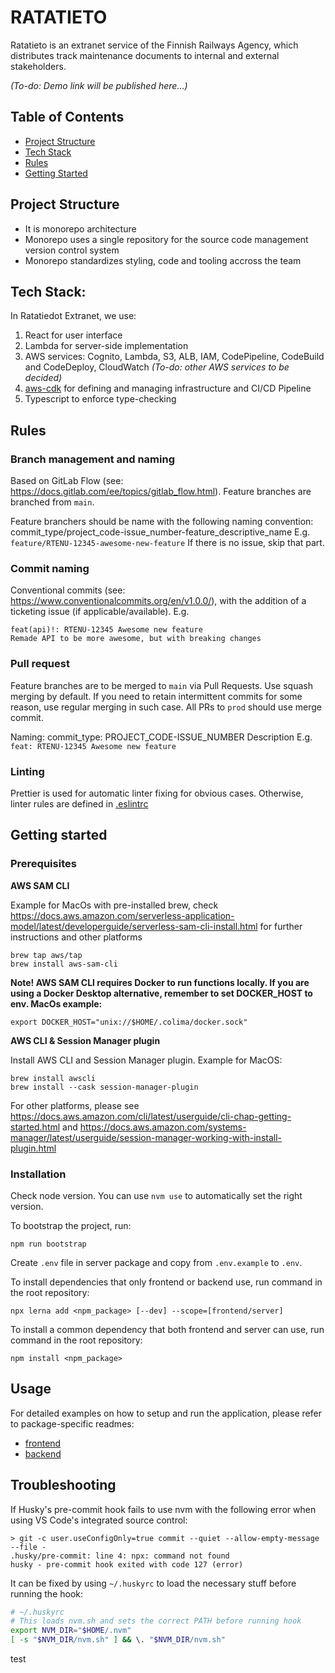 # RATATIETO

Ratatieto is an extranet service of the Finnish Railways Agency, which distributes track maintenance documents to internal and external stakeholders.

_(To-do: Demo link will be published here...)_

## Table of Contents

- [Project Structure](#project-structure)
- [Tech Stack](#tech-stack)
- [Rules](#rules)
- [Getting Started](#getting-started)

## Project Structure

- It is monorepo architecture
- Monorepo uses a single repository for the source code management version control system
- Monorepo standardizes styling, code and tooling accross the team

## Tech Stack:

In Ratatiedot Extranet, we use:

1. React for user interface
2. Lambda for server-side implementation
3. AWS services: Cognito, Lambda, S3, ALB, IAM, CodePipeline, CodeBuild and CodeDeploy, CloudWatch _(To-do: other AWS services to be decided)_
4. [aws-cdk](https://github.com/aws/aws-cdk) for defining and managing infrastructure and CI/CD Pipeline
5. Typescript to enforce type-checking

## Rules

### Branch management and naming

Based on GitLab Flow (see: https://docs.gitlab.com/ee/topics/gitlab_flow.html). Feature branches are branched from `main`.

Feature branchers should be name with the following naming convention:
commit_type/project_code-issue_number-feature_descriptive_name
E.g. `feature/RTENU-12345-awesome-new-feature`
If there is no issue, skip that part.

### Commit naming

Conventional commits (see: https://www.conventionalcommits.org/en/v1.0.0/), with the addition of a ticketing issue (if applicable/available).
E.g.

```
feat(api)!: RTENU-12345 Awesome new feature
Remade API to be more awesome, but with breaking changes
```

### Pull request

Feature branches are to be merged to `main` via Pull Requests. Use squash merging by default. If you need to retain intermittent commits for some reason, use regular merging in such case. All PRs to `prod` should use merge commit.

Naming: commit_type: PROJECT_CODE-ISSUE_NUMBER Description
E.g. `feat: RTENU-12345 Awesome new feature`

### Linting

Prettier is used for automatic linter fixing for obvious cases. Otherwise, linter rules are defined in [.eslintrc](./.eslintrc)

## Getting started

### Prerequisites

**AWS SAM CLI**

Example for MacOs with pre-installed brew, check https://docs.aws.amazon.com/serverless-application-model/latest/developerguide/serverless-sam-cli-install.html for further instructions and other platforms

```
brew tap aws/tap
brew install aws-sam-cli
```

**Note! AWS SAM CLI requires Docker to run functions locally. If you are using a Docker Desktop alternative, remember to set DOCKER_HOST to env. MacOs example:**

```
export DOCKER_HOST="unix://$HOME/.colima/docker.sock"
```

**AWS CLI & Session Manager plugin**

Install AWS CLI and Session Manager plugin. Example for MacOS:

```
brew install awscli
brew install --cask session-manager-plugin
```

For other platforms, please see https://docs.aws.amazon.com/cli/latest/userguide/cli-chap-getting-started.html and https://docs.aws.amazon.com/systems-manager/latest/userguide/session-manager-working-with-install-plugin.html

### Installation

Check node version. You can use `nvm use` to automatically set the right version.

To bootstrap the project, run:

```
npm run bootstrap
```

Create `.env` file in server package and copy from `.env.example` to `.env`.

To install dependencies that only frontend or backend use, run command in the root repository:

```
npx lerna add <npm_package> [--dev] --scope=[frontend/server]
```

To install a common dependency that both frontend and server can use, run command in the root repository:

```
npm install <npm_package>
```

## Usage

For detailed examples on how to setup and run the application, please refer to package-specific readmes:

- [frontend](./packages/frontend/README.md)
- [backend](./packages/server/README.md)

## Troubleshooting

If Husky's pre-commit hook fails to use nvm with the following error when using VS Code's integrated source control:

```
> git -c user.useConfigOnly=true commit --quiet --allow-empty-message --file -
.husky/pre-commit: line 4: npx: command not found
husky - pre-commit hook exited with code 127 (error)
```

It can be fixed by using `~/.huskyrc` to load the necessary stuff before running the hook:

```sh
# ~/.huskyrc
# This loads nvm.sh and sets the correct PATH before running hook
export NVM_DIR="$HOME/.nvm"
[ -s "$NVM_DIR/nvm.sh" ] && \. "$NVM_DIR/nvm.sh"
```

test
